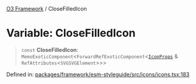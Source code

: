 [O3 Framework](../API.md) / CloseFilledIcon

# Variable: CloseFilledIcon

> `const` **CloseFilledIcon**: `MemoExoticComponent`\<`ForwardRefExoticComponent`\<[`IconProps`](../type-aliases/IconProps.md) & `RefAttributes`\<`SVGSVGElement`\>\>\>

Defined in: [packages/framework/esm-styleguide/src/icons/icons.tsx:183](https://github.com/habeshabro/openmrs-esm-core/blob/main/packages/framework/esm-styleguide/src/icons/icons.tsx#L183)
